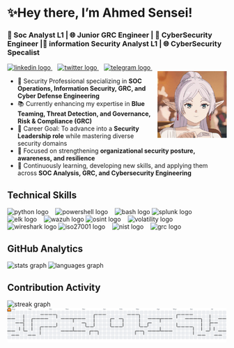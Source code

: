 <h1 align="left">✨Hey there, I’m Ahmed Sensei!</h1>

<h3 align="left">📱 Soc Analyst L1 | 🌐 Junior GRC Engineer  | 🎨 CyberSecurity Engineer |📱 information Security Analyst L1 | 🌐 CyberSecurity Specalist </h3>
<div align="left">
  <a href="www.linkedin.com/in/0x3omda/" target="_blank">
    <img src="https://img.shields.io/static/v1?message=LinkedIn&logo=linkedin&label=&color=0077B5&logoColor=white&labelColor=&style=for-the-badge" height="35" alt="linkedin logo"  />
  </a>
    <img width="8" />
  <a href="https://eng-ahmed-emad.github.io/AhmedEmad-Dev/" target="_blank">
    <img src="https://img.shields.io/static/v1?message=Portfolio&logo=twitter&label=&color=4382C8&logoColor=white&labelColor=&style=for-the-badge" height="35" alt="twitter logo"  />
  </a>
    <img width="8" />
  <a href="https://x.com/Ahmed3Emad77?t=XxokO68ZbNGpLJSmhQ4b3g&s=09" target="_blank">
    <img src="https://img.shields.io/static/v1?message=Telegram&logo=telegram&label=&color=2CA5E0&logoColor=white&labelColor=&style=for-the-badge" height="35" alt="telegram logo"  />
  </a>
    <img width="8" />
</div>

<img align="right" height="153" width="159" src="gif/anime-frieren.gif" z-index="11" />

- 🔭 Security Professional specializing in **SOC Operations, Information Security, GRC, and Cyber Defense Engineering**  
- 📚 Currently enhancing my expertise in **Blue Teaming, Threat Detection, and Governance, Risk & Compliance (GRC)**  
- 🎯 Career Goal: To advance into a **Security Leadership role** while mastering diverse security domains  
- 🚀 Focused on strengthening **organizational security posture, awareness, and resilience**  
- 🌱 Continuously learning, developing new skills, and applying them across **SOC Analysis, GRC, and Cybersecurity Engineering**


## Technical Skills
<div align="left">
  <!-- Programming & Scripting -->
  <img src="https://img.shields.io/badge/Python-3776AB?logo=python&logoColor=white&style=for-the-badge" height="40" alt="python logo" />
  <img width="8" />
  <img src="https://img.shields.io/badge/PowerShell-5391FE?logo=powershell&logoColor=white&style=for-the-badge" height="40" alt="powershell logo" />
  <img width="8" />
  <img src="https://img.shields.io/badge/Bash-4EAA25?logo=gnubash&logoColor=white&style=for-the-badge" height="40" alt="bash logo" />
  
  <!-- SIEM & Monitoring -->
  <img src="https://img.shields.io/badge/Splunk-000000?logo=splunk&logoColor=white&style=for-the-badge" height="40" alt="splunk logo" />
  <img width="8" />
  <img src="https://img.shields.io/badge/ELK-005571?logo=elastic&logoColor=white&style=for-the-badge" height="40" alt="elk logo" />
  <img width="8" />
  <img src="https://img.shields.io/badge/Wazuh-020202?logo=wazuh&logoColor=white&style=for-the-badge" height="40" alt="wazuh logo" />
  
  <!-- Threat Intel & Forensics -->
  <img src="https://img.shields.io/badge/OSINT-1A73E8?logo=google&logoColor=white&style=for-the-badge" height="40" alt="osint logo" />
  <img width="8" />
  <img src="https://img.shields.io/badge/Volatility-39477F?logo=hackthebox&logoColor=white&style=for-the-badge" height="40" alt="volatility logo" />
  <img width="8" />
  <img src="https://img.shields.io/badge/Wireshark-1679A7?logo=wireshark&logoColor=white&style=for-the-badge" height="40" alt="wireshark logo" />
  
  <!-- Governance, Risk & Compliance -->
  <img src="https://img.shields.io/badge/ISO%2027001-003366?logo=iso&logoColor=white&style=for-the-badge" height="40" alt="iso27001 logo" />
  <img width="8" />
  <img src="https://img.shields.io/badge/NIST-FF6F00?logo=nist&logoColor=white&style=for-the-badge" height="40" alt="nist logo" />
  <img width="8" />
  <img src="https://img.shields.io/badge/GRC-6DB33F?logo=security&logoColor=white&style=for-the-badge" height="40" alt="grc logo" />
</div>


## GitHub Analytics
<div align="left">
  <img src="https://github-readme-stats.vercel.app/api?username=MostafaSensei106&hide_title=true&hide_rank=false&show_icons=true&include_all_commits=true&count_private=true&card_width=325&disable_animations=false&theme=catppuccin_latte&locale=en&hide_border=true&order=1" height="145" alt="stats graph"/>
  <img src="https://github-readme-stats.vercel.app/api/top-langs?username=MostafaSensei106&locale=en&hide_title=true&layout=compact&card_width=325&langs_count=6&theme=catppuccin_latte&hide_border=true&order=2" height="145" alt="languages graph"/>
</div>

## Contribution Activity
<div align="left">
  <img src="https://streak-stats.demolab.com?user=MostafaSensei106&locale=en&mode=weekly&theme=catppuccin_latte&hide_border=true&border_radius=5&order=3" height="150" alt="streak graph"  />
</div>

<picture>
  <source media="(prefers-color-scheme: dark)" srcset="https://raw.githubusercontent.com/MostafaSensei106/MostafaSensei106/output/pacman-contribution-graph-dark.svg">
  <source media="(prefers-color-scheme: light)" srcset="https://raw.githubusercontent.com/MostafaSensei106/MostafaSensei106/output/pacman-contribution-graph.svg">
  <img alt="pacman contribution graph" src="https://raw.githubusercontent.com/MostafaSensei106/MostafaSensei106/output/pacman-contribution-graph.svg">
</picture>

